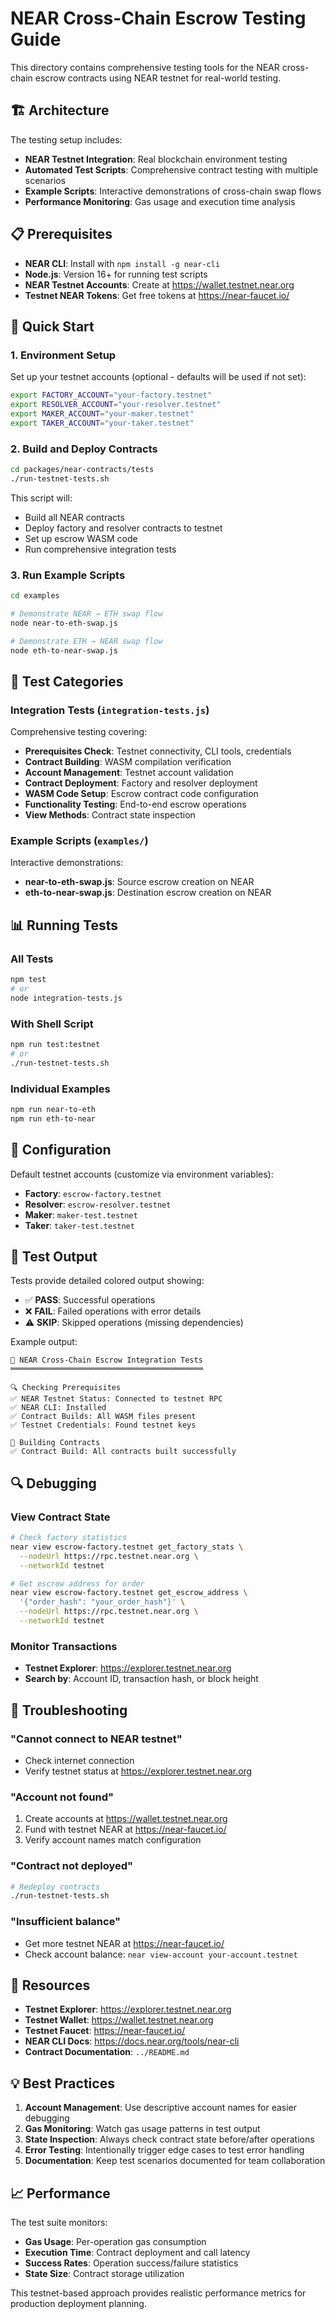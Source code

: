 # NEAR Cross-Chain Escrow Testing Guide

This directory contains comprehensive testing tools for the NEAR cross-chain escrow contracts using NEAR testnet for real-world testing.

## 🏗️ Architecture

The testing setup includes:

- **NEAR Testnet Integration**: Real blockchain environment testing
- **Automated Test Scripts**: Comprehensive contract testing with multiple scenarios  
- **Example Scripts**: Interactive demonstrations of cross-chain swap flows
- **Performance Monitoring**: Gas usage and execution time analysis

## 📋 Prerequisites

- **NEAR CLI**: Install with `npm install -g near-cli`
- **Node.js**: Version 16+ for running test scripts
- **NEAR Testnet Accounts**: Create at https://wallet.testnet.near.org
- **Testnet NEAR Tokens**: Get free tokens at https://near-faucet.io/

## 🚀 Quick Start

### 1. Environment Setup

Set up your testnet accounts (optional - defaults will be used if not set):

```bash
export FACTORY_ACCOUNT="your-factory.testnet"
export RESOLVER_ACCOUNT="your-resolver.testnet" 
export MAKER_ACCOUNT="your-maker.testnet"
export TAKER_ACCOUNT="your-taker.testnet"
```

### 2. Build and Deploy Contracts

```bash
cd packages/near-contracts/tests
./run-testnet-tests.sh
```

This script will:
- Build all NEAR contracts
- Deploy factory and resolver contracts to testnet
- Set up escrow WASM code
- Run comprehensive integration tests

### 3. Run Example Scripts

```bash
cd examples

# Demonstrate NEAR → ETH swap flow
node near-to-eth-swap.js

# Demonstrate ETH → NEAR swap flow  
node eth-to-near-swap.js
```

## 🧪 Test Categories

### Integration Tests (`integration-tests.js`)

Comprehensive testing covering:

- **Prerequisites Check**: Testnet connectivity, CLI tools, credentials
- **Contract Building**: WASM compilation verification
- **Account Management**: Testnet account validation
- **Contract Deployment**: Factory and resolver deployment
- **WASM Code Setup**: Escrow contract code configuration
- **Functionality Testing**: End-to-end escrow operations
- **View Methods**: Contract state inspection

### Example Scripts (`examples/`)

Interactive demonstrations:

- **near-to-eth-swap.js**: Source escrow creation on NEAR
- **eth-to-near-swap.js**: Destination escrow creation on NEAR

## 📊 Running Tests

### All Tests
```bash
npm test
# or
node integration-tests.js
```

### With Shell Script
```bash
npm run test:testnet
# or  
./run-testnet-tests.sh
```

### Individual Examples
```bash
npm run near-to-eth
npm run eth-to-near
```

## 🔧 Configuration

Default testnet accounts (customize via environment variables):

- **Factory**: `escrow-factory.testnet` 
- **Resolver**: `escrow-resolver.testnet`
- **Maker**: `maker-test.testnet`
- **Taker**: `taker-test.testnet`

## 📝 Test Output

Tests provide detailed colored output showing:

- ✅ **PASS**: Successful operations
- ❌ **FAIL**: Failed operations with error details
- ⚠️ **SKIP**: Skipped operations (missing dependencies)

Example output:
```
🧪 NEAR Cross-Chain Escrow Integration Tests
═══════════════════════════════════════════

🔍 Checking Prerequisites
✅ NEAR Testnet Status: Connected to testnet RPC
✅ NEAR CLI: Installed
✅ Contract Builds: All WASM files present
✅ Testnet Credentials: Found testnet keys

🔨 Building Contracts
✅ Contract Build: All contracts built successfully
```

## 🔍 Debugging

### View Contract State

```bash
# Check factory statistics
near view escrow-factory.testnet get_factory_stats \
  --nodeUrl https://rpc.testnet.near.org \
  --networkId testnet

# Get escrow address for order
near view escrow-factory.testnet get_escrow_address \
  '{"order_hash": "your_order_hash"}' \
  --nodeUrl https://rpc.testnet.near.org \
  --networkId testnet
```

### Monitor Transactions

- **Testnet Explorer**: https://explorer.testnet.near.org
- **Search by**: Account ID, transaction hash, or block height

## 🚨 Troubleshooting

### "Cannot connect to NEAR testnet"
- Check internet connection
- Verify testnet status at https://explorer.testnet.near.org

### "Account not found"
1. Create accounts at https://wallet.testnet.near.org
2. Fund with testnet NEAR at https://near-faucet.io/
3. Verify account names match configuration

### "Contract not deployed"
```bash
# Redeploy contracts
./run-testnet-tests.sh
```

### "Insufficient balance"
- Get more testnet NEAR at https://near-faucet.io/
- Check account balance: `near view-account your-account.testnet`

## 🔗 Resources

- **Testnet Explorer**: https://explorer.testnet.near.org
- **Testnet Wallet**: https://wallet.testnet.near.org  
- **Testnet Faucet**: https://near-faucet.io/
- **NEAR CLI Docs**: https://docs.near.org/tools/near-cli
- **Contract Documentation**: `../README.md`

## 💡 Best Practices

1. **Account Management**: Use descriptive account names for easier debugging
2. **Gas Monitoring**: Watch gas usage patterns in test output
3. **State Inspection**: Always check contract state before/after operations
4. **Error Testing**: Intentionally trigger edge cases to test error handling
5. **Documentation**: Keep test scenarios documented for team collaboration

## 📈 Performance

The test suite monitors:

- **Gas Usage**: Per-operation gas consumption
- **Execution Time**: Contract deployment and call latency  
- **Success Rates**: Operation success/failure statistics
- **State Size**: Contract storage utilization

This testnet-based approach provides realistic performance metrics for production deployment planning.